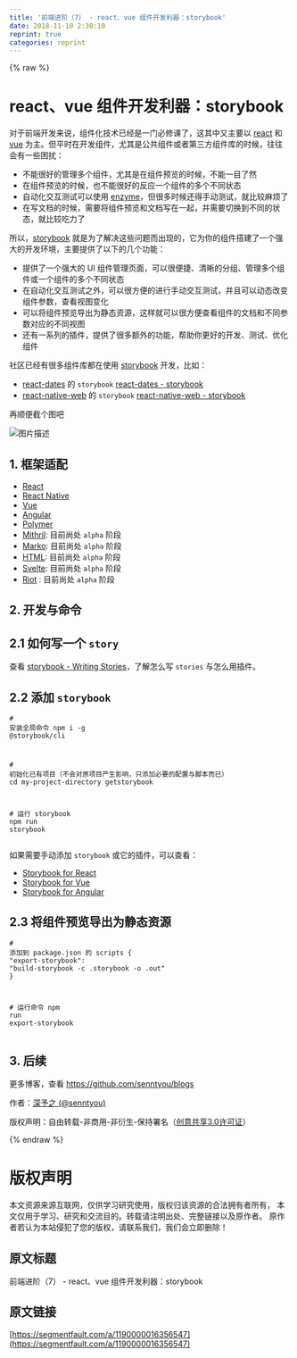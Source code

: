 ```yaml
---
title: '前端进阶（7） - react、vue 组件开发利器：storybook' 
date: 2018-11-10 2:30:10
reprint: true
categories: reprint
---
```


{% raw %}
<h1 id="articleHeader0">react&#x3001;vue &#x7EC4;&#x4EF6;&#x5F00;&#x53D1;&#x5229;&#x5668;&#xFF1A;storybook</h1><p>&#x5BF9;&#x4E8E;&#x524D;&#x7AEF;&#x5F00;&#x53D1;&#x6765;&#x8BF4;&#xFF0C;&#x7EC4;&#x4EF6;&#x5316;&#x6280;&#x672F;&#x5DF2;&#x7ECF;&#x662F;&#x4E00;&#x95E8;&#x5FC5;&#x4FEE;&#x8BFE;&#x4E86;&#xFF0C;&#x8FD9;&#x5176;&#x4E2D;&#x53C8;&#x4E3B;&#x8981;&#x4EE5; <a href="https://github.com/facebook/react" rel="nofollow noreferrer" target="_blank">react</a> &#x548C; <a href="https://github.com/vuejs/vue" rel="nofollow noreferrer" target="_blank">vue</a> &#x4E3A;&#x4E3B;&#x3002;&#x4F46;&#x5E73;&#x65F6;&#x5728;&#x5F00;&#x53D1;&#x7EC4;&#x4EF6;&#xFF0C;&#x5C24;&#x5176;&#x662F;&#x516C;&#x5171;&#x7EC4;&#x4EF6;&#x6216;&#x8005;&#x7B2C;&#x4E09;&#x65B9;&#x7EC4;&#x4EF6;&#x5E93;&#x7684;&#x65F6;&#x5019;&#xFF0C;&#x5F80;&#x5F80;&#x4F1A;&#x6709;&#x4E00;&#x4E9B;&#x56F0;&#x6270;&#xFF1A;</p><ul><li>&#x4E0D;&#x80FD;&#x5F88;&#x597D;&#x7684;&#x7BA1;&#x7406;&#x591A;&#x4E2A;&#x7EC4;&#x4EF6;&#xFF0C;&#x5C24;&#x5176;&#x662F;&#x5728;&#x7EC4;&#x4EF6;&#x9884;&#x89C8;&#x7684;&#x65F6;&#x5019;&#xFF0C;&#x4E0D;&#x80FD;&#x4E00;&#x76EE;&#x4E86;&#x7136;</li><li>&#x5728;&#x7EC4;&#x4EF6;&#x9884;&#x89C8;&#x7684;&#x65F6;&#x5019;&#xFF0C;&#x4E5F;&#x4E0D;&#x80FD;&#x5F88;&#x597D;&#x7684;&#x53CD;&#x5E94;&#x4E00;&#x4E2A;&#x7EC4;&#x4EF6;&#x7684;&#x591A;&#x4E2A;&#x4E0D;&#x540C;&#x72B6;&#x6001;</li><li>&#x81EA;&#x52A8;&#x5316;&#x4EA4;&#x4E92;&#x6D4B;&#x8BD5;&#x53EF;&#x4EE5;&#x4F7F;&#x7528; <a href="https://github.com/airbnb/enzyme" rel="nofollow noreferrer" target="_blank">enzyme</a>&#xFF0C;&#x4F46;&#x5F88;&#x591A;&#x65F6;&#x5019;&#x8FD8;&#x5F97;&#x624B;&#x52A8;&#x6D4B;&#x8BD5;&#xFF0C;&#x5C31;&#x6BD4;&#x8F83;&#x9EBB;&#x70E6;&#x4E86;</li><li>&#x5728;&#x5199;&#x6587;&#x6863;&#x7684;&#x65F6;&#x5019;&#xFF0C;&#x9700;&#x8981;&#x5C06;&#x7EC4;&#x4EF6;&#x9884;&#x89C8;&#x548C;&#x6587;&#x6863;&#x5199;&#x5728;&#x4E00;&#x8D77;&#xFF0C;&#x5E76;&#x9700;&#x8981;&#x5207;&#x6362;&#x5230;&#x4E0D;&#x540C;&#x7684;&#x72B6;&#x6001;&#xFF0C;&#x5C31;&#x6BD4;&#x8F83;&#x5403;&#x529B;&#x4E86;</li></ul><p>&#x6240;&#x4EE5;&#xFF0C;<a href="https://github.com/storybooks/storybook" rel="nofollow noreferrer" target="_blank">storybook</a> &#x5C31;&#x662F;&#x4E3A;&#x4E86;&#x89E3;&#x51B3;&#x8FD9;&#x4E9B;&#x95EE;&#x9898;&#x800C;&#x51FA;&#x73B0;&#x7684;&#xFF0C;&#x5B83;&#x4E3A;&#x4F60;&#x7684;&#x7EC4;&#x4EF6;&#x642D;&#x5EFA;&#x4E86;&#x4E00;&#x4E2A;&#x5F3A;&#x5927;&#x7684;&#x5F00;&#x53D1;&#x73AF;&#x5883;&#xFF0C;&#x4E3B;&#x8981;&#x63D0;&#x4F9B;&#x4E86;&#x4EE5;&#x4E0B;&#x7684;&#x51E0;&#x4E2A;&#x529F;&#x80FD;&#xFF1A;</p><ul><li>&#x63D0;&#x4F9B;&#x4E86;&#x4E00;&#x4E2A;&#x5F3A;&#x5927;&#x7684; UI &#x7EC4;&#x4EF6;&#x7BA1;&#x7406;&#x9875;&#x9762;&#xFF0C;&#x53EF;&#x4EE5;&#x5F88;&#x4FBF;&#x6377;&#x3001;&#x6E05;&#x6670;&#x7684;&#x5206;&#x7EC4;&#x3001;&#x7BA1;&#x7406;&#x591A;&#x4E2A;&#x7EC4;&#x4EF6;&#x6216;&#x4E00;&#x4E2A;&#x7EC4;&#x4EF6;&#x7684;&#x591A;&#x4E2A;&#x4E0D;&#x540C;&#x72B6;&#x6001;</li><li>&#x5728;&#x81EA;&#x52A8;&#x5316;&#x4EA4;&#x4E92;&#x6D4B;&#x8BD5;&#x4E4B;&#x5916;&#xFF0C;&#x53EF;&#x4EE5;&#x5F88;&#x65B9;&#x4FBF;&#x7684;&#x8FDB;&#x884C;&#x624B;&#x52A8;&#x4EA4;&#x4E92;&#x6D4B;&#x8BD5;&#xFF0C;&#x5E76;&#x4E14;&#x53EF;&#x4EE5;&#x52A8;&#x6001;&#x6539;&#x53D8;&#x7EC4;&#x4EF6;&#x53C2;&#x6570;&#xFF0C;&#x67E5;&#x770B;&#x89C6;&#x56FE;&#x53D8;&#x5316;</li><li>&#x53EF;&#x4EE5;&#x5C06;&#x7EC4;&#x4EF6;&#x9884;&#x89C8;&#x5BFC;&#x51FA;&#x4E3A;&#x9759;&#x6001;&#x8D44;&#x6E90;&#xFF0C;&#x8FD9;&#x6837;&#x5C31;&#x53EF;&#x4EE5;&#x5F88;&#x65B9;&#x4FBF;&#x67E5;&#x770B;&#x7EC4;&#x4EF6;&#x7684;&#x6587;&#x6863;&#x548C;&#x4E0D;&#x540C;&#x53C2;&#x6570;&#x5BF9;&#x5E94;&#x7684;&#x4E0D;&#x540C;&#x89C6;&#x56FE;</li><li>&#x8FD8;&#x6709;&#x4E00;&#x7CFB;&#x5217;&#x7684;&#x63D2;&#x4EF6;&#xFF0C;&#x63D0;&#x4F9B;&#x4E86;&#x5F88;&#x591A;&#x989D;&#x5916;&#x7684;&#x529F;&#x80FD;&#xFF0C;&#x5E2E;&#x52A9;&#x4F60;&#x66F4;&#x597D;&#x7684;&#x5F00;&#x53D1;&#x3001;&#x6D4B;&#x8BD5;&#x3001;&#x4F18;&#x5316;&#x7EC4;&#x4EF6;</li></ul><p>&#x793E;&#x533A;&#x5DF2;&#x7ECF;&#x6709;&#x5F88;&#x591A;&#x7EC4;&#x4EF6;&#x5E93;&#x90FD;&#x5728;&#x4F7F;&#x7528; <a href="https://github.com/storybooks/storybook" rel="nofollow noreferrer" target="_blank">storybook</a> &#x5F00;&#x53D1;&#xFF0C;&#x6BD4;&#x5982;&#xFF1A;</p><ul><li><a href="https://github.com/airbnb/react-dates" rel="nofollow noreferrer" target="_blank">react-dates</a> &#x7684; <code>storybook</code> <a href="http://airbnb.io/react-dates/" rel="nofollow noreferrer" target="_blank">react-dates - storybook</a></li><li><a href="https://github.com/necolas/react-native-web" rel="nofollow noreferrer" target="_blank">react-native-web</a> &#x7684; <code>storybook</code> <a href="http://necolas.github.io/react-native-web/storybook/" rel="nofollow noreferrer" target="_blank">react-native-web - storybook</a></li></ul><p>&#x518D;&#x987A;&#x4FBF;&#x622A;&#x4E2A;&#x56FE;&#x5427;</p><p><span class="img-wrap"><img data-src="/img/bVbgNfR?w=1306&amp;h=645" src="https://static.alili.tech/img/bVbgNfR?w=1306&amp;h=645" alt="&#x56FE;&#x7247;&#x63CF;&#x8FF0;" title="&#x56FE;&#x7247;&#x63CF;&#x8FF0;" style="cursor:pointer;display:inline"></span></p><h2 id="articleHeader1">1. &#x6846;&#x67B6;&#x9002;&#x914D;</h2><ul><li><a href="https://github.com/storybooks/storybook/blob/master/app/react" rel="nofollow noreferrer" target="_blank">React</a></li><li><a href="https://github.com/storybooks/storybook/blob/master/app/react-native" rel="nofollow noreferrer" target="_blank">React Native</a></li><li><a href="https://github.com/storybooks/storybook/blob/master/app/vue" rel="nofollow noreferrer" target="_blank">Vue</a></li><li><a href="https://github.com/storybooks/storybook/blob/master/app/angular" rel="nofollow noreferrer" target="_blank">Angular</a></li><li><a href="https://github.com/storybooks/storybook/blob/master/app/polymer" rel="nofollow noreferrer" target="_blank">Polymer</a></li><li><a href="https://github.com/storybooks/storybook/blob/master/app/mithril" rel="nofollow noreferrer" target="_blank">Mithril</a>: &#x76EE;&#x524D;&#x5C1A;&#x5904; <code>alpha</code> &#x9636;&#x6BB5;</li><li><a href="https://github.com/storybooks/storybook/blob/master/app/marko" rel="nofollow noreferrer" target="_blank">Marko</a>: &#x76EE;&#x524D;&#x5C1A;&#x5904; <code>alpha</code> &#x9636;&#x6BB5;</li><li><a href="https://github.com/storybooks/storybook/blob/master/app/html" rel="nofollow noreferrer" target="_blank">HTML</a>: &#x76EE;&#x524D;&#x5C1A;&#x5904; <code>alpha</code> &#x9636;&#x6BB5;</li><li><a href="https://github.com/storybooks/storybook/blob/master/app/svelte" rel="nofollow noreferrer" target="_blank">Svelte</a>: &#x76EE;&#x524D;&#x5C1A;&#x5904; <code>alpha</code> &#x9636;&#x6BB5;</li><li><a href="https://github.com/storybooks/storybook/blob/master/app/riot" rel="nofollow noreferrer" target="_blank">Riot</a> : &#x76EE;&#x524D;&#x5C1A;&#x5904; <code>alpha</code> &#x9636;&#x6BB5;</li></ul><h2 id="articleHeader2">2. &#x5F00;&#x53D1;&#x4E0E;&#x547D;&#x4EE4;</h2><h2 id="articleHeader3">2.1 &#x5982;&#x4F55;&#x5199;&#x4E00;&#x4E2A; <code>story</code></h2><p>&#x67E5;&#x770B; <a href="https://storybook.js.org/basics/writing-stories/" rel="nofollow noreferrer" target="_blank">storybook - Writing Stories</a>&#xFF0C;&#x4E86;&#x89E3;&#x600E;&#x4E48;&#x5199; <code>stories</code> &#x4E0E;&#x600E;&#x4E48;&#x7528;&#x63D2;&#x4EF6;&#x3002;</p><h2 id="articleHeader4">2.2 &#x6DFB;&#x52A0; <code>storybook</code></h2><div class="widget-codetool" style="display:none"><div class="widget-codetool--inner"><span class="selectCode code-tool" data-toggle="tooltip" data-placement="top" title="" data-original-title="&#x5168;&#x9009;"></span> <span type="button" class="copyCode code-tool" data-toggle="tooltip" data-placement="top" data-clipboard-text="# &#x5B89;&#x88C5;&#x5168;&#x5C40;&#x547D;&#x4EE4;
npm i -g @storybook/cli

# &#x521D;&#x59CB;&#x5316;&#x5DF2;&#x6709;&#x9879;&#x76EE;&#xFF08;&#x4E0D;&#x4F1A;&#x5BF9;&#x539F;&#x9879;&#x76EE;&#x4EA7;&#x751F;&#x5F71;&#x54CD;&#xFF0C;&#x53EA;&#x6DFB;&#x52A0;&#x5FC5;&#x8981;&#x7684;&#x914D;&#x7F6E;&#x4E0E;&#x811A;&#x672C;&#x800C;&#x5DF2;&#xFF09;
cd my-project-directory
getstorybook

# &#x8FD0;&#x884C; storybook
npm run storybook" title="" data-original-title="&#x590D;&#x5236;"></span> <span type="button" class="saveToNote code-tool" data-toggle="tooltip" data-placement="top" title="" data-original-title="&#x653E;&#x8FDB;&#x7B14;&#x8BB0;"></span></div></div><pre class="hljs coffeescript"><code><span class="hljs-comment"># &#x5B89;&#x88C5;&#x5168;&#x5C40;&#x547D;&#x4EE4;</span>
<span class="hljs-built_in">npm</span> i -g @storybook/cli

<span class="hljs-comment"># &#x521D;&#x59CB;&#x5316;&#x5DF2;&#x6709;&#x9879;&#x76EE;&#xFF08;&#x4E0D;&#x4F1A;&#x5BF9;&#x539F;&#x9879;&#x76EE;&#x4EA7;&#x751F;&#x5F71;&#x54CD;&#xFF0C;&#x53EA;&#x6DFB;&#x52A0;&#x5FC5;&#x8981;&#x7684;&#x914D;&#x7F6E;&#x4E0E;&#x811A;&#x672C;&#x800C;&#x5DF2;&#xFF09;</span>
cd my-project-directory
getstorybook

<span class="hljs-comment"># &#x8FD0;&#x884C; storybook</span>
<span class="hljs-built_in">npm</span> run storybook</code></pre><p>&#x5982;&#x679C;&#x9700;&#x8981;&#x624B;&#x52A8;&#x6DFB;&#x52A0; <code>storybook</code> &#x6216;&#x5B83;&#x7684;&#x63D2;&#x4EF6;&#xFF0C;&#x53EF;&#x4EE5;&#x67E5;&#x770B;&#xFF1A;</p><ul><li><a href="https://storybook.js.org/basics/guide-react/" rel="nofollow noreferrer" target="_blank">Storybook for React</a></li><li><a href="https://storybook.js.org/basics/guide-vue/" rel="nofollow noreferrer" target="_blank">Storybook for Vue</a></li><li><a href="https://storybook.js.org/basics/guide-angular/" rel="nofollow noreferrer" target="_blank">Storybook for Angular</a></li></ul><h2 id="articleHeader5">2.3 &#x5C06;&#x7EC4;&#x4EF6;&#x9884;&#x89C8;&#x5BFC;&#x51FA;&#x4E3A;&#x9759;&#x6001;&#x8D44;&#x6E90;</h2><div class="widget-codetool" style="display:none"><div class="widget-codetool--inner"><span class="selectCode code-tool" data-toggle="tooltip" data-placement="top" title="" data-original-title="&#x5168;&#x9009;"></span> <span type="button" class="copyCode code-tool" data-toggle="tooltip" data-placement="top" data-clipboard-text="# &#x6DFB;&#x52A0;&#x5230; package.json &#x7684; scripts
{
  &quot;export-storybook&quot;: &quot;build-storybook -c .storybook -o .out&quot;
}

# &#x8FD0;&#x884C;&#x547D;&#x4EE4;
npm run export-storybook" title="" data-original-title="&#x590D;&#x5236;"></span> <span type="button" class="saveToNote code-tool" data-toggle="tooltip" data-placement="top" title="" data-original-title="&#x653E;&#x8FDB;&#x7B14;&#x8BB0;"></span></div></div><pre class="hljs dockerfile"><code><span class="hljs-comment"># &#x6DFB;&#x52A0;&#x5230; package.json &#x7684; scripts</span>
{
  <span class="hljs-string">&quot;export-storybook&quot;</span>: <span class="hljs-string">&quot;build-storybook -c .storybook -o .out&quot;</span>
}

<span class="hljs-comment"># &#x8FD0;&#x884C;&#x547D;&#x4EE4;</span>
npm <span class="hljs-keyword">run</span><span class="bash"> <span class="hljs-built_in">export</span>-storybook</span></code></pre><h2 id="articleHeader6">3. &#x540E;&#x7EED;</h2><p>&#x66F4;&#x591A;&#x535A;&#x5BA2;&#xFF0C;&#x67E5;&#x770B; <a href="https://github.com/senntyou/blogs" rel="nofollow noreferrer" target="_blank">https://github.com/senntyou/blogs</a></p><p>&#x4F5C;&#x8005;&#xFF1A;<a href="https://github.com/senntyou" rel="nofollow noreferrer" target="_blank">&#x6DF1;&#x4E88;&#x4E4B; (@senntyou)</a></p><p>&#x7248;&#x6743;&#x58F0;&#x660E;&#xFF1A;&#x81EA;&#x7531;&#x8F6C;&#x8F7D;-&#x975E;&#x5546;&#x7528;-&#x975E;&#x884D;&#x751F;-&#x4FDD;&#x6301;&#x7F72;&#x540D;&#xFF08;<a href="https://creativecommons.org/licenses/by-nc-nd/3.0/deed.zh" rel="nofollow noreferrer" target="_blank">&#x521B;&#x610F;&#x5171;&#x4EAB;3.0&#x8BB8;&#x53EF;&#x8BC1;</a>&#xFF09;</p>
{% endraw %}

# 版权声明
本文资源来源互联网，仅供学习研究使用，版权归该资源的合法拥有者所有，
本文仅用于学习、研究和交流目的。转载请注明出处、完整链接以及原作者。
原作者若认为本站侵犯了您的版权，请联系我们，我们会立即删除！

## 原文标题
前端进阶（7） - react、vue 组件开发利器：storybook

## 原文链接
[https://segmentfault.com/a/1190000016356547](https://segmentfault.com/a/1190000016356547)

